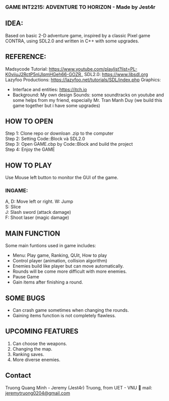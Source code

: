 ### GAME INT2215: ADVENTURE TO HORIZON - Made by Jest4r  

## IDEA:
Based on basic 2-D adventure game, inspired by a classic Pixel game CONTRA, using SDL2.0 and written in C++ with some upgrades.

## REFERENCE:
Madsycode Tutorial: https://www.youtube.com/playlist?list=PL-K0viiuJ2RctP5nlJlqmHGeh66-GOZR_
SDL2.0: https://www.libsdl.org
Lazyfoo Productions: https://lazyfoo.net/tutorials/SDL/index.php
Graphics: 
- Interface and entities: https://itch.io
- Background: My own design
Sounds: some soundtracks on youtube
and some helps from my friend, especially Mr. Tran Manh Duy (we build this game together but i have some upgrades)

## HOW TO OPEN
Step 1: Clone repo or downloan .zip to the computer </br>
Step 2: Setting Code::Block và SDL2.0 </br>
Step 3: Open GAME.cbp by Code::Block and build the project</br>
Step 4: Enjoy the GAME </br>

## HOW TO PLAY
Use Mouse left button to monitor the GUI of the game. </br>
### INGAME:
A, D: Move left or right.
W: Jump </br>
S: Slice </br>
J: Slash sword (attack damage) </br>
F: Shoot laser (magic damage) </br>

## MAIN FUNCTION
Some main funtions used in game includes:
- Menu: Play game, Ranking, QUit, How to play
- Control player (animation, collision algorithm)
- Enemies build like player but can move automatically.
- Rounds will be come more difficult with more enemies.
- Pause Game
- Gain items after finishing a round.

## SOME BUGS
- Can crash game sometimes when changing the rounds.
- Gaining items function is not completely flawless.

## UPCOMING FEATURES
1. Can choose the weapons.
2. Changing the map.
2. Ranking saves.
3. More diverse enemies.

## Contact
Truong Quang Minh - Jeremy (Jest4r) Truong, from UET - VNU
📧 mail: jeremytruong0204@gmail.com
